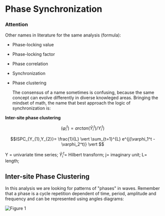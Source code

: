 # Phase Synchronization

### Attention

Other names in literature for the same analysis (formula): 

- Phase-locking value
- Phase-locking factor
- Phase correlation
- Synchronization
- Phase clustering

  The consensus of a name sometimes is confusing, because the same concept can evolve differently in diverse knowleged areas. Bringing the mindset of math, the name that best approach the logic of synchronization is:

**Inter-site phase clustering**

$$(\varphi_i^t)= arctan (\widetilde{Y}_i^t)/ Y_i^t)$$  



$$ISPC_{Y_{1},Y_{2}}= \frac{1}{L} \vert \sum_{t=1}^{L} e^{j(\varphi_1^t - \varphi_2^t)} \vert $$

Y = univariate time series;
$\widetilde{Y}_i^t$= Hilbert transform;
j= imaginary unit;
L= length;

## Inter-site Phase Clustering

In this analysis we are looking for patterns of "phases" in waves. Remember that a phase is a cycle repetition dependent of time, period, amplitude and frequency and can be represented using angles diagrams:

![Figure 1](https://upload.wikimedia.org/wikipedia/commons/9/92/Phase_shifter_using_IQ_modulator.gif "Figure 1")
